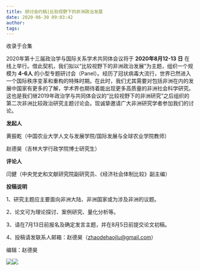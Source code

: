 ```yaml
---
title: 研讨会约稿|比较视野下的非洲政治发展
date: 2020-06-30 09:03:42
author: 
tags: 
---
```



收录于合集

2020年第十三届政治学与国际关系学术共同体会议将于 **2020年8月12-13** **日**
在线上举行。借此契机，我们拟以“比较视野下的非洲政治发展”为主题，组织一个规模为 **4-6人**
的小型专题研讨会（Panel）。经历了冠状病毒大流行，世界已然进入一个国际秩序变革和重构的特殊时期。在此时，我们尤其需要对包括非洲在内的发展中国家有更多的了解，学术界也期待着能出现更多高质量的非洲社会科学研究。这也是我们继2019年政治学与共同体会议的“比较视野下的非洲研究”之后组织的第二次非洲比较政治研究主题讨论会。现诚挚邀请广大非洲研究学者参加我们的讨论。

  

  

 **发起人**

  

  

黄振乾（中国农业大学人文与发展学院/国际发展与全球农业学院教师）  

赵德昊（吉林大学行政学院博士研究生）

  

  

 **评论人**

  

  

闫健（中央党史和文献研究院副研究员、《经济社会体制比较》副主编）

  

  

 **投稿说明**

  

  

1、研究主题应主要面向非洲大陆、非洲国家或为涉及非洲的议题。

  

2、论文可为理论探讨、案例研究、量化分析等。

  

3、请在7月13日前报名及确定发言主题，并在8月5日前提交论文初稿。

  

4、投稿请发联系人邮箱：赵德昊（zhaodehaojlu@gmail.com）

  

  

  

  

编辑：赵德昊

  

![](/images/281/2.jpeg)![](/images/281/3.jpeg)

  

